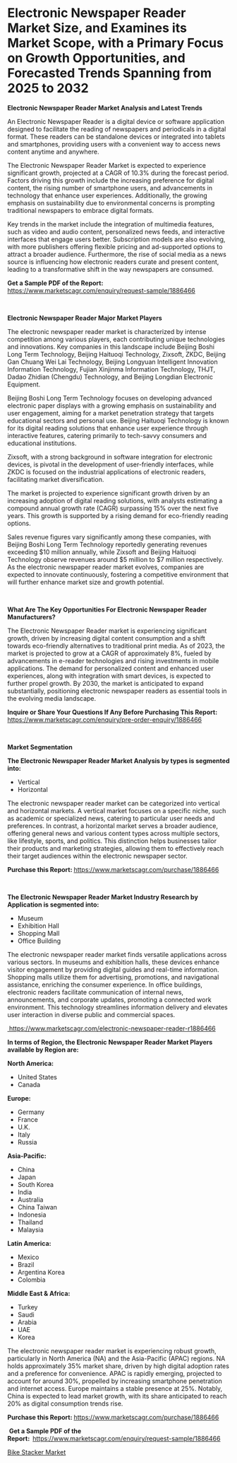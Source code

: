 <p><h1>Electronic Newspaper Reader Market Size, and Examines its Market Scope, with a Primary Focus on Growth Opportunities, and Forecasted Trends Spanning from 2025 to 2032</h1></p><p><strong>Electronic Newspaper Reader Market Analysis and Latest Trends</strong></p>
<p><p>An Electronic Newspaper Reader is a digital device or software application designed to facilitate the reading of newspapers and periodicals in a digital format. These readers can be standalone devices or integrated into tablets and smartphones, providing users with a convenient way to access news content anytime and anywhere. </p><p>The Electronic Newspaper Reader Market is expected to experience significant growth, projected at a CAGR of 10.3% during the forecast period. Factors driving this growth include the increasing preference for digital content, the rising number of smartphone users, and advancements in technology that enhance user experiences. Additionally, the growing emphasis on sustainability due to environmental concerns is prompting traditional newspapers to embrace digital formats.</p><p>Key trends in the market include the integration of multimedia features, such as video and audio content, personalized news feeds, and interactive interfaces that engage users better. Subscription models are also evolving, with more publishers offering flexible pricing and ad-supported options to attract a broader audience. Furthermore, the rise of social media as a news source is influencing how electronic readers curate and present content, leading to a transformative shift in the way newspapers are consumed.</p></p>
<p><strong>Get a Sample PDF of the Report:&nbsp;</strong> <a href="https://www.marketscagr.com/enquiry/request-sample/1886466?utm_campaign=1868&utm_medium=2&utm_source=Github&utm_content=ia&utm_term=08022025&utm_id=electronic-newspaper-reader">https://www.marketscagr.com/enquiry/request-sample/1886466</a></p>
<p>&nbsp;</p>
<p><strong>Electronic Newspaper Reader Major Market Players</strong></p>
<p><p>The electronic newspaper reader market is characterized by intense competition among various players, each contributing unique technologies and innovations. Key companies in this landscape include Beijing Boshi Long Term Technology, Beijing Haituoqi Technology, Zixsoft, ZKDC, Beijing Gan Chuang Wei Lai Technology, Beijing Longyuan Intelligent Innovation Information Technology, Fujian Xinjinma Information Technology, THJT, Dadao Zhidian (Chengdu) Technology, and Beijing Longdian Electronic Equipment.</p><p>Beijing Boshi Long Term Technology focuses on developing advanced electronic paper displays with a growing emphasis on sustainability and user engagement, aiming for a market penetration strategy that targets educational sectors and personal use. Beijing Haituoqi Technology is known for its digital reading solutions that enhance user experience through interactive features, catering primarily to tech-savvy consumers and educational institutions.</p><p>Zixsoft, with a strong background in software integration for electronic devices, is pivotal in the development of user-friendly interfaces, while ZKDC is focused on the industrial applications of electronic readers, facilitating market diversification.</p><p>The market is projected to experience significant growth driven by an increasing adoption of digital reading solutions, with analysts estimating a compound annual growth rate (CAGR) surpassing 15% over the next five years. This growth is supported by a rising demand for eco-friendly reading options.</p><p>Sales revenue figures vary significantly among these companies, with Beijing Boshi Long Term Technology reportedly generating revenues exceeding $10 million annually, while Zixsoft and Beijing Haituoqi Technology observe revenues around $5 million to $7 million respectively. As the electronic newspaper reader market evolves, companies are expected to innovate continuously, fostering a competitive environment that will further enhance market size and growth potential.</p></p>
<p>&nbsp;</p>
<p><strong>What Are The Key Opportunities For Electronic Newspaper Reader Manufacturers?</strong></p>
<p><p>The Electronic Newspaper Reader market is experiencing significant growth, driven by increasing digital content consumption and a shift towards eco-friendly alternatives to traditional print media. As of 2023, the market is projected to grow at a CAGR of approximately 8%, fueled by advancements in e-reader technologies and rising investments in mobile applications. The demand for personalized content and enhanced user experiences, along with integration with smart devices, is expected to further propel growth. By 2030, the market is anticipated to expand substantially, positioning electronic newspaper readers as essential tools in the evolving media landscape.</p></p>
<p><strong>Inquire or Share Your Questions If Any Before Purchasing This Report:</strong> <a href="https://www.marketscagr.com/enquiry/pre-order-enquiry/1886466?utm_campaign=1868&utm_medium=2&utm_source=Github&utm_content=ia&utm_term=08022025&utm_id=electronic-newspaper-reader">https://www.marketscagr.com/enquiry/pre-order-enquiry/1886466</a></p>
<p>&nbsp;</p>
<p><strong>Market Segmentation</strong></p>
<p><strong>The Electronic Newspaper Reader Market Analysis by types is segmented into:</strong></p>
<p><ul><li>Vertical</li><li>Horizontal</li></ul></p>
<p><p>The electronic newspaper reader market can be categorized into vertical and horizontal markets. A vertical market focuses on a specific niche, such as academic or specialized news, catering to particular user needs and preferences. In contrast, a horizontal market serves a broader audience, offering general news and various content types across multiple sectors, like lifestyle, sports, and politics. This distinction helps businesses tailor their products and marketing strategies, allowing them to effectively reach their target audiences within the electronic newspaper sector.</p></p>
<p><strong>Purchase this Report:&nbsp;</strong><a href="https://www.marketscagr.com/purchase/1886466?utm_campaign=1868&utm_medium=2&utm_source=Github&utm_content=ia&utm_term=08022025&utm_id=electronic-newspaper-reader">https://www.marketscagr.com/purchase/1886466</a></p>
<p>&nbsp;</p>
<p><strong>The Electronic Newspaper Reader Market Industry Research by Application is segmented into:</strong></p>
<p><ul><li>Museum</li><li>Exhibition Hall</li><li>Shopping Mall</li><li>Office Building</li></ul></p>
<p><p>The electronic newspaper reader market finds versatile applications across various sectors. In museums and exhibition halls, these devices enhance visitor engagement by providing digital guides and real-time information. Shopping malls utilize them for advertising, promotions, and navigational assistance, enriching the consumer experience. In office buildings, electronic readers facilitate communication of internal news, announcements, and corporate updates, promoting a connected work environment. This technology streamlines information delivery and elevates user interaction in diverse public and commercial spaces.</p></p>
<p><a href="https://www.marketscagr.com/electronic-newspaper-reader-r1886466?utm_campaign=1868&utm_medium=2&utm_source=Github&utm_content=ia&utm_term=08022025&utm_id=electronic-newspaper-reader">&nbsp;https://www.marketscagr.com/electronic-newspaper-reader-r1886466</a></p>
<p><strong>In terms of Region, the Electronic Newspaper Reader Market Players available by Region are:</strong></p>
<p>
    <p> <strong> North America: </strong>
        <ul>
            <li>United States</li>
            <li>Canada</li>
        </ul>
        </p> 
    <p> <strong> Europe: </strong>
        <ul>
            <li>Germany</li>
            <li>France</li>
            <li>U.K.</li>
            <li>Italy</li>
            <li>Russia</li>
        </ul>
        </p> 
    <p> <strong> Asia-Pacific: </strong>
        <ul>
            <li>China</li>
            <li>Japan</li>
            <li>South Korea</li>
            <li>India</li>
            <li>Australia</li>
            <li>China Taiwan</li>
            <li>Indonesia</li>
            <li>Thailand</li>
            <li>Malaysia</li>
        </ul>
        </p> 
    <p> <strong> Latin America: </strong>
        <ul>
            <li>Mexico</li>
            <li>Brazil</li>
            <li>Argentina Korea</li>
            <li>Colombia</li>
        </ul>
        </p> 
    <p> <strong> Middle East & Africa: </strong>
        <ul>
            <li>Turkey</li>
            <li>Saudi</li>
            <li>Arabia</li>
            <li>UAE</li>
            <li>Korea</li>
        </ul>
    </p>
    </p>
<p><p>The electronic newspaper reader market is experiencing robust growth, particularly in North America (NA) and the Asia-Pacific (APAC) regions. NA holds approximately 35% market share, driven by high digital adoption rates and a preference for convenience. APAC is rapidly emerging, projected to account for around 30%, propelled by increasing smartphone penetration and internet access. Europe maintains a stable presence at 25%. Notably, China is expected to lead market growth, with its share anticipated to reach 20% as digital consumption trends rise.</p></p>
<p><strong>Purchase this Report: </strong><a href="https://www.marketscagr.com/purchase/1886466?utm_campaign=1868&utm_medium=2&utm_source=Github&utm_content=ia&utm_term=08022025&utm_id=electronic-newspaper-reader">https://www.marketscagr.com/purchase/1886466</a></p>
<p>&nbsp;<strong>Get a Sample PDF of the Report:&nbsp;&nbsp;</strong><a href="https://www.marketscagr.com/enquiry/request-sample/1886466?utm_campaign=1868&utm_medium=2&utm_source=Github&utm_content=ia&utm_term=08022025&utm_id=electronic-newspaper-reader">https://www.marketscagr.com/enquiry/request-sample/1886466</a></p>
<p><strong></strong></p>
<p><p><a href="https://github.com/Krish2023na/Market-Research-Report-List-7/blob/main/bike-stacker-market.md?utm_campaign=1868&utm_medium=2&utm_source=Github&utm_content=ia&utm_term=08022025&utm_id=electronic-newspaper-reader">Bike Stacker Market</a></p></p>